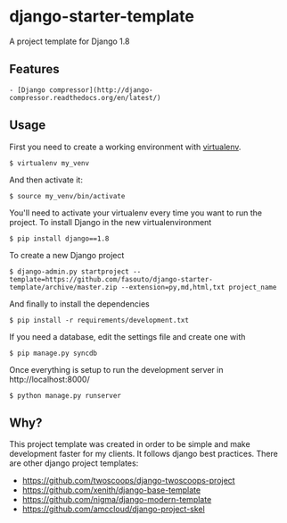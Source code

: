 # django-starter-template #

A project template for Django 1.8

## Features ##

	- [Django compressor](http://django-compressor.readthedocs.org/en/latest/)

## Usage ##

First you need to create a working environment with [virtualenv](http://www.virtualenv.org/).

    $ virtualenv my_venv

And then activate it:

    $ source my_venv/bin/activate

You'll need to activate your virtualenv every time you want to run the project. To install Django in the new virtualenvironment

    $ pip install django==1.8

To create a new Django project

    $ django-admin.py startproject --template=https://github.com/fasouto/django-starter-template/archive/master.zip --extension=py,md,html,txt project_name

And finally to install the dependencies

    $ pip install -r requirements/development.txt

If you need a database, edit the settings file and create one with
   
    $ pip manage.py syncdb

Once everything is setup to run the development server in http://localhost:8000/

    $ python manage.py runserver

## Why? ##
This project template was created in order to be simple and make development faster for my clients. It follows django best practices. There are other django project templates:

 - https://github.com/twoscoops/django-twoscoops-project
 - https://github.com/xenith/django-base-template
 - https://github.com/nigma/django-modern-template
 - https://github.com/amccloud/django-project-skel